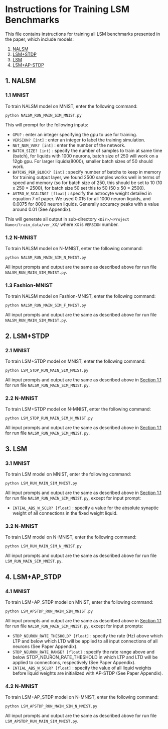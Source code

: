# Instructions for Training LSM Benchmarks

This file contains instructions for training all LSM benchmarks presented in the paper, which include models:
1. [NALSM](#1-NALSM)
2. [LSM+STDP](#2-LSMSTDP)
3. [LSM](#3-LSM)
4. [LSM+AP-STDP](#4-LSMAP_STDP)


## 1. NALSM

### 1.1 MNIST
To train NALSM model on MNIST, enter the following command: 
	
	python NALSM_RUN_MAIN_SIM_MNIST.py

This will prompt for the following inputs:
* `GPU?` : enter an integer specifying the gpu to use for training.
* `VERSION? [int]` : enter an integer to label the training simulation.
* `NET_NUM_VAR? [int]` : enter the number of the network.
* `BATCH_SIZE? [int]` : specify the number of samples to train at same time (batch), for liquids with 1000 neurons, batch size of 250 will work on a 12gb gpu. For larger liquids(8000), smaller batch sizes of 50 should work.
* `BATCHS_PER_BLOCK? [int]` : specify number of batchs to keep in memory for training output layer, we found 2500 samples works well in terms of speed and memory (so for batch size of 250, this should be set to 10 (10 x 250 = 2500), for batch size 50 set this to 50 (50 x 50 = 2500).
* `ASTRO_W_SCALING? [float]` : specify the astrocyte weight detailed in equation 7 of paper. We used 0.015 for all 1000 neuron liquids, and 0.0075 for 8000 neuron liquids. Generally accuracy peaks with a value around 0.01 (See Appendix).

This will generate all output in sub-directory `<Dir>/<Project Name>/train_data/ver_XX/` where `XX` is `VERSION` number.

### 1.2 N-MNIST
To train NALSM model on N-MNIST, enter the following command: 

	python NALSM_RUN_MAIN_SIM_N_MNIST.py

All input prompts and output are the same as described above for run file `NALSM_RUN_MAIN_SIM_MNIST.py`.

### 1.3 Fashion-MNIST

To train NALSM model on Fashion-MNIST, enter the following command: 

	python NALSM_RUN_MAIN_SIM_F_MNIST.py

All input prompts and output are the same as described above for run file `NALSM_RUN_MAIN_SIM_MNIST.py`.

## 2. LSM+STDP

### 2.1 MNIST
To train LSM+STDP model on MNIST, enter the following command: 

	python LSM_STDP_RUN_MAIN_SIM_MNIST.py

All input prompts and output are the same as described above in [Section 1.1](#11-mnist) for run file `NALSM_RUN_MAIN_SIM_MNIST.py`.

### 2.2 N-MNIST
To train LSM+STDP model on N-MNIST, enter the following command: 

	python LSM_STDP_RUN_MAIN_SIM_N_MNIST.py

All input prompts and output are the same as described above in [Section 1.1](#11-mnist) for run file `NALSM_RUN_MAIN_SIM_MNIST.py`.

## 3. LSM
### 3.1 MNIST
To train LSM model on MNIST, enter the following command: 

	python LSM_RUN_MAIN_SIM_MNIST.py
	
All input prompts and output are the same as described above in [Section 1.1](#11-mnist) for run file `NALSM_RUN_MAIN_SIM_MNIST.py`, except for input prompt:
* `INTIAL_ABS_W_SCLR? [float]` : specify a value for the absolute synaptic weight of all connections in the fixed weight liquid.
	
### 3.2 N-MNIST
To train LSM model on N-MNIST, enter the following command:

	python LSM_RUN_MAIN_SIM_N_MNIST.py

All input prompts and output are the same as described above for run file `LSM_RUN_MAIN_SIM_MNIST.py`.

## 4. LSM+AP_STDP
### 4.1 MNIST
To train LSM+AP_STDP model on MNIST, enter the following command:

	python LSM_APSTDP_RUN_MAIN_SIM_MNIST.py
	
All input prompts and output are the same as described above in [Section 1.1](#11-mnist) for run file `NALSM_RUN_MAIN_SIM_MNIST.py`, except for input prompts:
* `STDP_NEURON_RATE_THESHOLD? [float]` : specify the rate (Hz) above which LTP and below which LTD will be applied to all input connections of all neurons (See Paper Appendix).
* `STDP_NEURON_RATE_RANGE? [float]` : specify the rate range above and below STDP_NEURON_RATE_THESHOLD in which LTP and LTD will be applied to connections, respectively (See Paper Appendix).  
* `INTIAL_ABS_W_SCLR? [float]` : specify the value of all liquid weights before liquid weights are initialized with AP-STDP (See Paper Appendix).

### 4.2 N-MNIST
To train LSM+AP_STDP model on N-MNIST, enter the following command: 

	python LSM_APSTDP_RUN_MAIN_SIM_N_MNIST.py

All input prompts and output are the same as described above for run file `LSM_APSTDP_RUN_MAIN_SIM_MNIST.py`.
